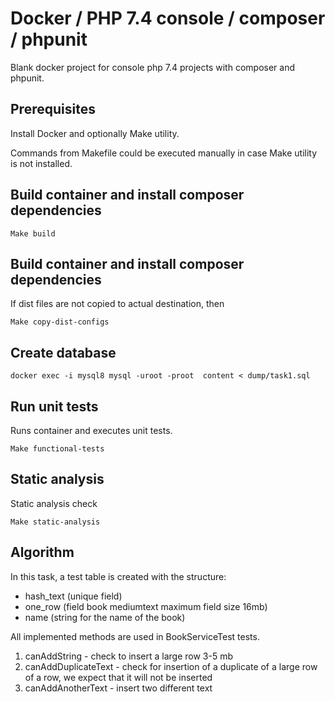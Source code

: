 # Docker / PHP 7.4 console / composer / phpunit 

Blank docker project for console php 7.4 projects with composer and phpunit.

## Prerequisites

Install Docker and optionally Make utility.

Commands from Makefile could be executed manually in case Make utility is not installed.

## Build container and install composer dependencies

    Make build

## Build container and install composer dependencies

If dist files are not copied to actual destination, then
    
    Make copy-dist-configs

## Create database 

    docker exec -i mysql8 mysql -uroot -proot  content < dump/task1.sql        

## Run unit tests

Runs container and executes unit tests.

    Make functional-tests

## Static analysis

Static analysis check

    Make static-analysis
    
## Algorithm 

In this task, a test table is created with the structure:
  - hash_text (unique field)
  - one_row (field book mediumtext maximum field size 16mb)
  - name (string for the name of the book)
 
All implemented methods are used in BookServiceTest tests.
1) canAddString - check to insert a large row 3-5 mb
2) canAddDuplicateText - check for insertion of a duplicate of a large row of a row, we expect that it will not be inserted
3) canAddAnotherText - insert two different text 